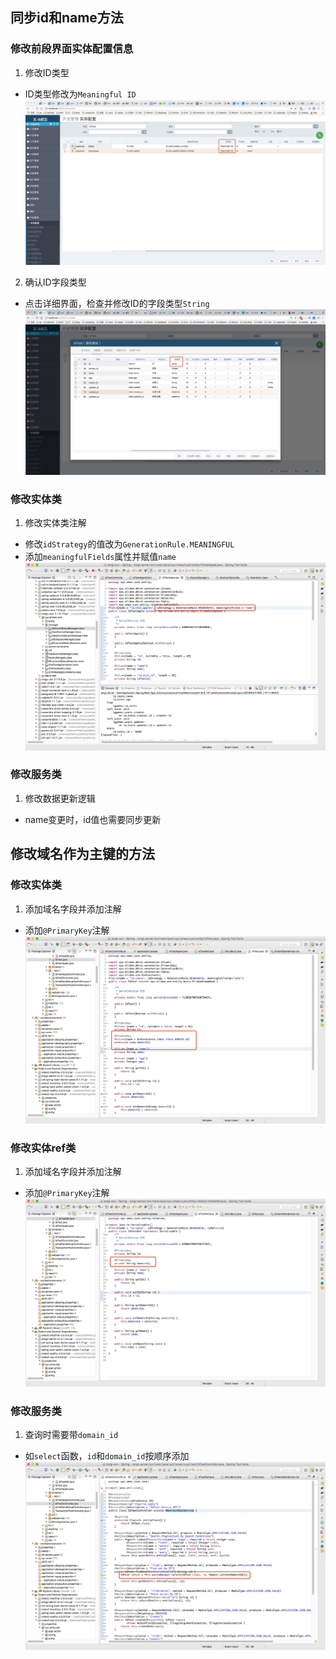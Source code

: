## 同步id和name方法 

### 修改前段界面实体配置信息
1. 修改ID类型
* ID类型修改为`Meaningful ID`
![entity1](images/entity_1.jpg)

2. 确认ID字段类型
* 点击详细界面，检查并修改ID的字段类型`String`
![entity2](images/entity_2.jpg)


### 修改实体类
1. 修改实体类注解
* 修改`idStrategy`的值改为`GenerationRule.MEANINGFUL`
* 添加`meaningfulFields`属性并赋值`name`
![entity3](images/entity_3.jpg)

### 修改服务类
1. 修改数据更新逻辑
* name变更时，id值也需要同步更新


## 修改域名作为主键的方法

### 修改实体类
1. 添加域名字段并添加注解
* 添加`@PrimaryKey`注解
![key1](images/key_1.jpg)

### 修改实体ref类
1. 添加域名字段并添加注解
* 添加`@PrimaryKey`注解
![key2](images/key_2.jpg)

### 修改服务类
1. 查询时需要带`domain_id`
* 如`select`函数，`id`和`domain_id`按顺序添加
![key3](images/key_3.jpg)